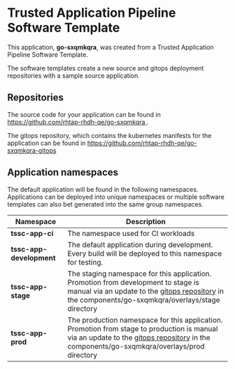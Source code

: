 # Trusted Application Pipeline Software Template

This application, **go-sxqmkqra**, was created from a Trusted Application Pipeline Software Template.

The software templates create a new source and gitops deployment repositories with a sample source application. 

## Repositories

The source code for your application can be found in [https://github.com/rhtap-rhdh-qe/go-sxqmkqra ](https://github.com/rhtap-rhdh-qe/go-sxqmkqra ).
 
The gitops repository, which contains the kubernetes manifests for the application can be found in 
[https://github.com/rhtap-rhdh-qe/go-sxqmkqra-gitops ](https://github.com/rhtap-rhdh-qe/go-sxqmkqra-gitops ) 

## Application namespaces 

The default application will be found in the following namespaces. Applications can be deployed into unique namespaces or multiple software templates can also bet generated into the same group namespaces.  

|  Namespace   |  Description   |  
| -------- | -------- |
| **tssc-app-ci** | The namespace used for CI workloads |
| **tssc-app-development** | The default application during development. Every build will be deployed to this namespace for testing. |
| **tssc-app-stage** | The staging namespace for this application. Promotion from development to stage is manual via an update to the [gitops repository](https://github.com/rhtap-rhdh-qe/go-sxqmkqra-gitops ) in the components/go-sxqmkqra/overlays/stage directory |
| **tssc-app-prod** | The production namespace for this application. Promotion from stage to production is manual via an update to the [gitops repository](https://github.com/rhtap-rhdh-qe/go-sxqmkqra-gitops ) in the components/go-sxqmkqra/overlays/prod directory |